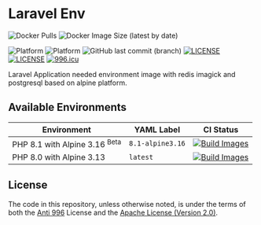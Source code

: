 # Laravel Env

![Docker Pulls](https://img.shields.io/docker/pulls/starubiquitous/laravel-env?style=flat-square)
![Docker Image Size (latest by date)](https://img.shields.io/docker/image-size/starubiquitous/laravel-env?style=flat-square)

![Platform](https://img.shields.io/badge/Platform-linux%2Famd64-brightgreen?style=flat-square&logo=linux)
![Platform](https://img.shields.io/badge/Platform-linux%2Farm64-brightgreen?style=flat-square&logo=linux)
![GitHub last commit (branch)](https://img.shields.io/github/last-commit/starubiquitous/laravel-env/main?style=flat-square)
[![LICENSE](https://img.shields.io/badge/License-Anti%20996-blue.svg?style=flat-square)](https://github.com/996icu/996.ICU/blob/master/LICENSE)
[![LICENSE](https://img.shields.io/badge/License-Apache--2.0-green.svg?style=flat-square)](LICENSE-APACHE)
[![996.icu](https://img.shields.io/badge/Link-996.icu-red.svg?style=flat-square)](https://996.icu)

Laravel Application needed environment image with redis imagick and postgresql based on alpine platform.

## Available Environments

| Environment                              | YAML Label       | CI Status                                                                                                                                                                                               |
|------------------------------------------|------------------|---------------------------------------------------------------------------------------------------------------------------------------------------------------------------------------------------------|
| PHP 8.1 with Alpine 3.16 <sup>Beta</sup> | `8.1-alpine3.16` | [![Build Images](https://github.com/StarUbiquitous/laravel-env/actions/workflows/build.yml/badge.svg?branch=8.1-alpine3.16)](https://github.com/StarUbiquitous/laravel-env/actions/workflows/build.yml) |
| PHP 8.0 with Alpine 3.13                 | `latest`         | [![Build Images](https://github.com/StarUbiquitous/action-runner/actions/workflows/build.yml/badge.svg)](https://github.com/StarUbiquitous/action-runner/actions/workflows/build.yml)                   |

## License

The code in this repository, unless otherwise noted, is under the terms of both the [Anti 996](https://github.com/996icu/996.ICU/blob/master/LICENSE) License and the [Apache License (Version 2.0)]().
